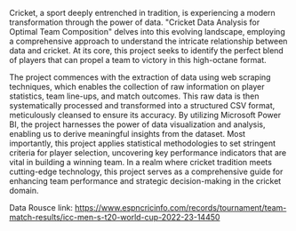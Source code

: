 Cricket, a sport deeply entrenched in tradition, is experiencing a modern transformation through the power of data. "Cricket Data Analysis for Optimal Team Composition" delves into this evolving landscape, employing a comprehensive approach to understand the intricate relationship between data and cricket. At its core, this project seeks to identify the perfect blend of players that can propel a team to victory in this high-octane format.

The project commences with the extraction of data using web scraping techniques, which enables the collection of raw information on player statistics, team line-ups, and match outcomes. This raw data is then systematically processed and transformed into a structured CSV format, meticulously cleansed to ensure its accuracy. By utilizing Microsoft Power BI, the project harnesses the power of data visualization and analysis, enabling us to derive meaningful insights from the dataset. Most importantly, this project applies statistical methodologies to set stringent criteria for player selection, uncovering key performance indicators that are vital in building a winning team. In a realm where cricket tradition meets cutting-edge technology, this project serves as a comprehensive guide for enhancing team performance and strategic decision-making in the cricket domain.


Data Rousce link:  https://www.espncricinfo.com/records/tournament/team-match-results/icc-men-s-t20-world-cup-2022-23-14450
